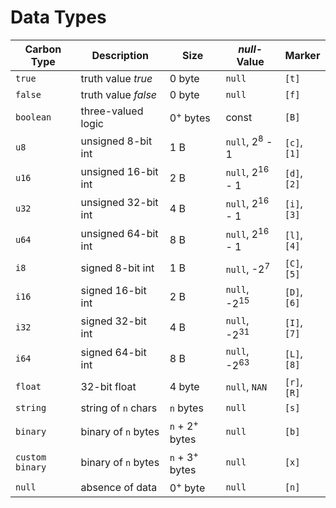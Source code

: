 # Data Types

Carbon Type  | Description             | Size                | *null*-Value      | Marker 
-------------|-------------------------|---------------------|-------------------|------------------
`true`       | truth value *true*  | 0 byte              | `null`            | `[t]`
`false`      | truth value *false* | 0 byte              | `null`            | `[f]`
`boolean`    | three-valued logic    | 0<sup>+</sup> bytes | const | `[B]`
`u8`         | unsigned 8-bit int  | 1 B | `null`, 2<sup>8</sup> - 1  | `[c]`, `[1]`
`u16`        | unsigned 16-bit int | 2 B | `null`, 2<sup>16</sup> - 1 | `[d]`, `[2]`
`u32`        | unsigned 32-bit int | 4 B | `null`, 2<sup>16</sup> - 1 | `[i]`, `[3]`
`u64`        | unsigned 64-bit int | 8 B | `null`, 2<sup>16</sup> - 1 | `[l]`, `[4]`
`i8`         | signed 8-bit int    | 1 B | `null`, -2<sup>7</sup>     | `[C]`, `[5]`
`i16`        | signed 16-bit int   | 2 B | `null`, -2<sup>15</sup>    | `[D]`, `[6]`
`i32`        | signed 32-bit int   | 4 B | `null`, -2<sup>31</sup>    | `[I]`, `[7]`
`i64`        | signed 64-bit int   | 8 B | `null`, -2<sup>63</sup>    | `[L]`, `[8]`
`float`      | 32-bit float | 4 byte  | `null`,  `NAN` | `[r]`, `[R]` 
`string`        | string of `n` chars | `n` bytes | `null`       | `[s]`
`binary`        | binary of `n` bytes | `n` + 2<sup>+</sup> bytes | `null`       | `[b]`
`custom binary` | binary of `n` bytes | `n` + 3<sup>+</sup> bytes | `null`       | `[x]`
`null`      | absence of data | 0<sup>+</sup> byte | `null` | `[n]`
